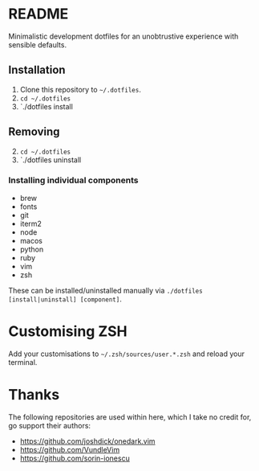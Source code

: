 # README

Minimalistic development dotfiles for an unobtrustive experience with sensible defaults.

## Installation

1. Clone this repository to `~/.dotfiles`.
2. `cd ~/.dotfiles`
3. `./dotfiles install

## Removing

2. `cd ~/.dotfiles`
3. `./dotfiles uninstall

### Installing individual components

- brew
- fonts
- git
- iterm2
- node
- macos
- python
- ruby
- vim
- zsh

These can be installed/uninstalled manually via `./dotfiles [install|uninstall] [component]`.

# Customising ZSH

Add your customisations to `~/.zsh/sources/user.*.zsh` and reload your terminal.

# Thanks

The following repositories are used within here, which I take no credit for, go support their authors:

- https://github.com/joshdick/onedark.vim
- https://github.com/VundleVim
- https://github.com/sorin-ionescu
